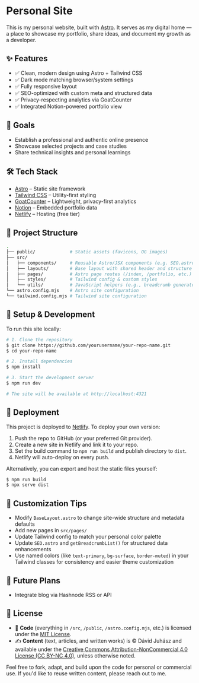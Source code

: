 # Personal Site

This is my personal website, built with [Astro](https://astro.build/).
It serves as my digital home — a place to showcase my portfolio, share ideas, and document my growth as a developer.

## ✨ Features

- ✅ Clean, modern design using Astro + Tailwind CSS
- ✅ Dark mode matching browser/system settings
- ✅ Fully responsive layout
- ✅ SEO-optimized with custom meta and structured data
- ✅ Privacy-respecting analytics via GoatCounter
- ✅ Integrated Notion-powered portfolio view

## 🧠 Goals

- Establish a professional and authentic online presence
- Showcase selected projects and case studies
- Share technical insights and personal learnings

## 🛠️ Tech Stack

- [Astro](https://astro.build/) – Static site framework
- [Tailwind CSS](https://tailwindcss.com/) – Utility-first styling
- [GoatCounter](https://www.goatcounter.com/) – Lightweight, privacy-first analytics
- [Notion](https://notion.so/) – Embedded portfolio data
- [Netlify](https://netlify.com/) – Hosting (free tier)

## 📂 Project Structure

```bash
.
├── public/             # Static assets (favicons, OG images)
├── src/
│   ├── components/     # Reusable Astro/JSX components (e.g. SEO.astro)
│   ├── layouts/        # Base layout with shared header and structure
│   ├── pages/          # Astro page routes (/index, /portfolio, etc.)
│   ├── styles/         # Tailwind config & custom styles
│   └── utils/          # JavaScript helpers (e.g., breadcrumb generator)
└── astro.config.mjs    # Astro site configuration
└── tailwind.config.mjs # Tailwind site configuration
```

## 📝 Setup & Development

To run this site locally:

```bash
# 1. Clone the repository
$ git clone https://github.com/yourusername/your-repo-name.git
$ cd your-repo-name

# 2. Install dependencies
$ npm install

# 3. Start the development server
$ npm run dev

# The site will be available at http://localhost:4321
```

## 🚀 Deployment

This project is deployed to [Netlify](https://netlify.com/).
To deploy your own version:

1. Push the repo to GitHub (or your preferred Git provider).
2. Create a new site in Netlify and link it to your repo.
3. Set the build command to `npm run build` and publish directory to `dist`.
4. Netlify will auto-deploy on every push.

Alternatively, you can export and host the static files yourself:

```bash
$ npm run build
$ npx serve dist
```

## 📌 Customization Tips

- Modify `BaseLayout.astro` to change site-wide structure and metadata defaults
- Add new pages in `src/pages/`
- Update Tailwind config to match your personal color palette
- Update `SEO.astro` and `getBreadcrumbList()` for structured data enhancements
- Use named colors (like `text-primary`, `bg-surface`, `border-muted`) in your Tailwind classes for consistency and easier theme customization

## 🔮 Future Plans

- Integrate blog via Hashnode RSS or API

## 🔗 License

- 🧩 **Code** (everything in `/src`, `/public`, `/astro.config.mjs`, etc.) is licensed under the [MIT License](./LICENSE).
- ✍️ **Content** (text, articles, and written works) is © Dávid Juhász and available under the [Creative Commons Attribution-NonCommercial 4.0 License (CC BY-NC 4.0)](https://creativecommons.org/licenses/by-nc/4.0/), unless otherwise noted.

Feel free to fork, adapt, and build upon the code for personal or commercial use.
If you'd like to reuse written content, please reach out to me.
